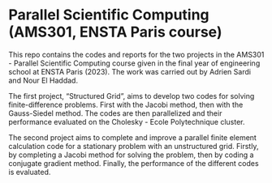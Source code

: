 # Parallel Scientific Computing (AMS301, ENSTA Paris course)

This repo contains the codes and reports for the two projects in the AMS301 - Parallel Scientific Computing course given in the final year of engineering school at ENSTA Paris (2023). The work was carried out by Adrien Sardi and Nour El Haddad.

The first project, “Structured Grid”, aims to develop two codes for solving finite-difference problems. First with the Jacobi method, then with the Gauss-Siedel method. The codes are then parallelized and their performance evaluated on the Cholesky - Ecole Polytechnique cluster.

The second project aims to complete and improve a parallel finite element calculation code for a stationary problem with an unstructured grid. Firstly, by completing a Jacobi method for solving the problem, then by coding a conjugate gradient method. Finally, the performance of the different codes is evaluated.
